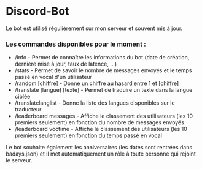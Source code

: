 # Discord-Bot

Le bot est utilisé régulièrement sur mon serveur et souvent mis à jour.

### Les commandes disponibles pour le moment :

* /info - Permet de connaître les informations du bot (date de création, dernière mise à jour, taux de latence, ...)
* /stats - Permet de savoir le nombre de messages envoyés et le temps passé en vocal d'un utilisateur
* /random [chiffre] - Donne un chiffre au hasard entre 1 et [chiffre]
* /translate [langue] [texte] - Permet de traduire un texte dans la langue ciblée
* /translatelanglist - Donne la liste des langues disponibles sur le traducteur
* /leaderboard messages - Affiche le classement des utilisateurs (les 10 premiers seulement) en fonction du nombre de messages envoyés
* /leaderboard voctime - Affiche le classement des utilisateurs (les 10 premiers seulement) en fonction du temps passé en vocal

Le bot souhaite également les anniversaires (les dates sont rentrées dans badays.json) et il met automatiquement un rôle à toute personne qui rejoint le serveur.
